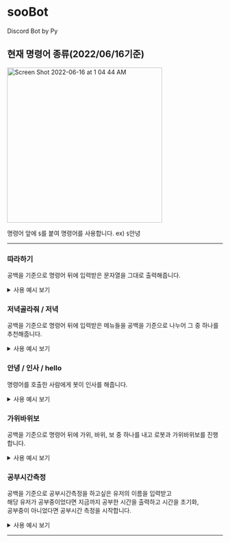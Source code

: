 # sooBot
Discord Bot by Py

## 현재 명령어 종류(2022/06/16기준)
<img width="362" alt="Screen Shot 2022-06-16 at 1 04 44 AM" src="https://user-images.githubusercontent.com/90144041/173873772-abfbc34e-5d21-4f2a-b2ef-7ed9cbd04113.png">

명령어 앞에 `$`를 붙여 명령어를 사용합니다. ex) `$`안녕

---

### 따라하기
공백을 기준으로 명령어 뒤에 입력받은 문자열을 그대로 출력해줍니다.
<details><summary>사용 예시 보기</summary><img width="244" alt="Screen Shot 2022-06-16 at 1 08 09 AM" src="https://user-images.githubusercontent.com/90144041/173874461-8417d0e6-dacd-434e-a221-6836100a0721.png"></details>

### 저녁골라줘 / 저녁
공백을 기준으로 명령어 뒤에 입력받은 메뉴들을 공백을 기준으로 나누어 그 중 하나를 추천해줍니다.
<details><summary>사용 예시 보기</summary><img width="326" alt="Screen Shot 2022-06-16 at 1 09 41 AM" src="https://user-images.githubusercontent.com/90144041/173874743-2ed95654-ceee-4a9d-a868-5bad8f06b1a4.png"></details>

### 안녕 / 인사 / hello 
명령어를 호출한 사람에게 봇이 인사를 해줍니다.
<details><summary>사용 예시 보기</summary><img width="225" alt="Screen Shot 2022-06-26 at 2 47 21 PM" src="https://user-images.githubusercontent.com/90144041/175801240-79b151e6-6b9c-48c9-a49c-b193fcc8f04c.png"></details>

### 가위바위보 
공백을 기준으로 명령어 뒤에 가위, 바위, 보 중 하나를 내고 로봇과 가위바위보를 진행합니다.
<details><summary>사용 예시 보기</summary><img width="467" alt="Screen Shot 2022-06-16 at 1 15 02 AM" src="https://user-images.githubusercontent.com/90144041/173876290-a6522cdb-a907-4279-bd56-dc79ceb20351.png"></details>

### 공부시간측정
공백을 기준으로 공부시간측정을 하고싶은 유저의 이름을 입력받고     
해당 유저가 공부중이었다면 지금까지 공부한 시간을 출력하고 시간을 초기화,    
공부중이 아니었다면 공부시간 측정을 시작합니다.

<details><summary>사용 예시 보기</summary><img width="370" alt="Screen Shot 2022-06-16 at 1 18 43 AM" src="https://user-images.githubusercontent.com/90144041/173876550-d493994a-9bff-43ff-a30b-b191b58f419c.png"></details>

---

